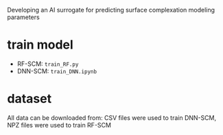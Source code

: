 Developing an AI surrogate for predicting surface complexation modeling parameters

# train model 
- RF-SCM: `train_RF.py`
- DNN-SCM: `train_DNN.ipynb`

# dataset 
All data can be downloaded from: 
CSV files were used to train DNN-SCM, NPZ files were used to train RF-SCM
